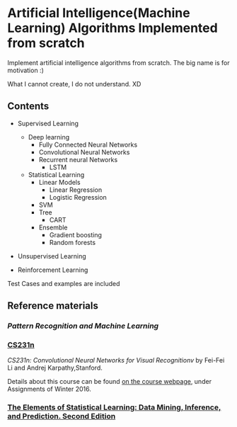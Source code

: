 # Artificial Intelligence(Machine Learning) Algorithms Implemented from scratch 

Implement artificial intelligence algorithms from scratch. The big name is for motivation :)

What I cannot create, I do not understand. XD

## Contents
- Supervised Learning
  - Deep learning
    - Fully Connected Neural Networks
	- Convolutional Neural Networks
	- Recurrent neural Networks
	  - LSTM
  - Statistical Learning
	  - Linear Models
	    - Linear Regression
		- Logistic Regression
	  - SVM
	  - Tree
	    - CART
	  - Ensemble
	    - Gradient boosting
		- Random forests

- Unsupervised Learning
- Reinforcement Learning

Test Cases and examples are included

## Reference materials

### *Pattern Recognition and Machine Learning*

### [CS231n](http://cs231n.github.io/)
*CS231n: Convolutional Neural Networks for Visual Recognitionv* by Fei-Fei Li and Andrej Karpathy,Stanford.

Details about this course can be found [on the course webpage](http://cs231n.github.io/), under Assignments of Winter 2016.

### [The Elements of Statistical Learning: Data Mining, Inference, and Prediction. Second Edition](https://web.stanford.edu/~hastie/ElemStatLearn/)
